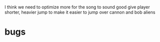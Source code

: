 I think we need to optimize more for the song to sound good
give player shorter, heavier jump to make it easier to jump over cannon and bob aliens

# bugs

